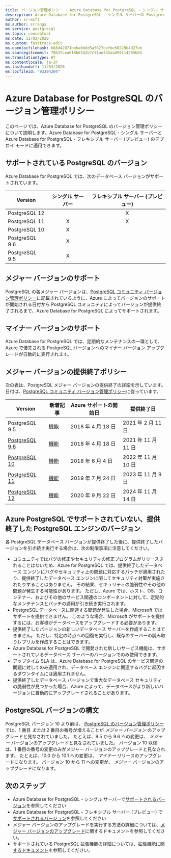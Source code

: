 ```yaml
---
title: バージョン管理ポリシー - Azure Database for PostgreSQL - シングル サーバーとフレキシブル サーバー (プレビュー)
description: Azure Database for PostgreSQL - シングル サーバーの Postgres メジャーおよびマイナー バージョンに関するポリシーについて説明します。
author: sr-msft
ms.author: srranga
ms.service: postgresql
ms.topic: conceptual
ms.date: 11/03/2020
ms.custom: fasttrack-edit
ms.openlocfilehash: b88d42071beba0ddd5a5627cefbe50229b4d27eb
ms.sourcegitcommit: 7863fcea618b0342b7c91ae345aa099114205b03
ms.translationtype: HT
ms.contentlocale: ja-JP
ms.lasthandoff: 11/03/2020
ms.locfileid: "93294204"
---
```

# <a name="azure-database-for-postgresql-versioning-policy"></a>Azure Database for PostgreSQL のバージョン管理ポリシー

このページでは、Azure Database for PostgreSQL のバージョン管理ポリシーについて説明します。Azure Database for PostgreSQL - シングル サーバーと Azure Database for PostgreSQL - フレキシブル サーバー (プレビュー) のデプロイ モードに適用できます。

## <a name="supported--postgresql-versions"></a>サポートされている PostgreSQL のバージョン

Azure Database for PostgreSQL では、次のデータベース バージョンがサポートされています。

| Version | シングル サーバー | フレキシブル サーバー (プレビュー) |
| ----- | :------: | :----: |
| PostgreSQL 12 |  | X  | 
| PostgreSQL 11 | X | X |
| PostgreSQL 10 | X |  |
| PostgreSQL 9.6 | X |  |
| PostgreSQL 9.5 | X |  |

## <a name="major-version-support"></a>メジャー バージョンのサポート
PostgreSQL の各メジャー バージョンは、[PostgreSQL コミュニティ バージョン管理ポリシー](https://www.postgresql.org/support/versioning/)に記載されているように、Azure によってバージョンのサポートが開始される日付から PostgreSQL コミュニティによってバージョンが提供終了されるまで、Azure Database for PostgreSQL によってサポートされます。

## <a name="minor-version-support"></a>マイナー バージョンのサポート
Azure Database for PostgreSQL では、定期的なメンテナンスの一環として、Azure で優先される PostgreSQL バージョンへのマイナー バージョン アップグレードが自動的に実行されます。 

## <a name="major-version-retirement-policy"></a>メジャー バージョンの提供終了ポリシー
次の表は、PostgreSQL メジャー バージョンの提供終了の詳細を示しています。 日付は、[PostgreSQL コミュニティ バージョン管理ポリシー](https://www.postgresql.org/support/versioning/)に従っています。

| Version | 新着記事 | Azure サポートの開始日 | 提供終了日|
| ----- | ----- | ------ | ----- |
| PostgreSQL 9.5| [機能](https://www.postgresql.org/docs/9.5/release-9-5.html)  | 2018 年 4 月 18 日    | 2021 年 2 月 11 日
| [PostgreSQL 9.6](https://www.postgresql.org/about/news/postgresql-96-released-1703/) | [機能](https://wiki.postgresql.org/wiki/NewIn96) | 2018 年 4 月 18 日  | 2021 年 11 月 11 日
| [PostgreSQL 10](https://www.postgresql.org/about/news/postgresql-10-released-1786/) | [機能](https://wiki.postgresql.org/wiki/New_in_postgres_10) | 2018 年 6 月 4 日  | 2022 年 11 月 10 日
| [PostgreSQL 11](https://www.postgresql.org/about/news/postgresql-11-released-1894/) | [機能](https://www.postgresql.org/docs/11/release-11.html) | 2019 年 7 月 24 日  | 2023 年 11 月 9 日
| [PostgreSQL 12](https://www.postgresql.org/about/news/postgresql-12-released-1976/) | [機能](https://www.postgresql.org/docs/12/release-12.html) | 2020 年 9 月 22 日  | 2024 年 11 月 14 日

## <a name="retired-postgresql-engine-versions-not-supported-in-azure-postgresql"></a>Azure PostgreSQL でサポートされていない、提供終了した PostgreSQL エンジンのバージョン

各 PostgreSQL データベース バージョンが提供終了した後に、提供終了したバージョンを引き続き実行する場合は、次の制限事項に注意してください。
- コミュニティではバグの修正やセキュリティの修正プログラムがリリースされることはないため、Azure for PostgreSQL では、提供終了したデータベース エンジンにバグやセキュリティ上の問題に対応するパッチが適用されたり、提供終了したデータベース エンジンに関してセキュリティ対策が実施されたりすることはありません。 その結果、セキュリティの脆弱性やその他の問題が発生する可能性があります。 ただし、Azure では、ホスト、OS、コンテナー、およびその他のサービス関連のコンポーネントに対して、定期的なメンテナンスとパッチの適用が引き続き実行されます。
- PostgreSQL データベースに関連する問題が発生した場合、Microsoft ではサポートを提供できません。 このような場合、Microsoft がサポートを提供するには、お客様がデータベースをアップグレードする必要があります。
- 提供終了したバージョンの新しいデータベース サーバーを作成することはできません。 ただし、特定の時点への回復を実行し、既存のサーバーの読み取りレプリカを作成することはできます。
- Azure Database for PostgreSQL で開発された新しいサービス機能は、サポートされているデータベース サーバーのバージョンでのみ使用できます。
- アップタイム SLA は、Azure Database for PostgreSQL のサービス関連の問題に対してのみ適用され、データベース エンジンに関連するバグに起因するダウンタイムには適用されません。  
- 提供終了したデータベース バージョンで重大なデータベース セキュリティの脆弱性が見つかった場合、Azure によって、データベースがより新しいバージョンに自動的にアップグレードされることがあります。

## <a name="postgresql-version-syntax"></a>PostgreSQL バージョンの構文
PostgreSQL バージョン 10 より前は、 [PostgreSQL のバージョン管理ポリシー](https://www.postgresql.org/support/versioning/)では、1 番目 _または_ 2 番目の番号が増えることが _メジャー バージョン_ のアップグレードと見なされていました。 たとえば、9.5 から 9.6 への変更は、 _メジャー_ バージョンのアップグレードと見なされていました。 バージョン 10 以降は、1 番目の番号の変更のみがメジャー バージョンのアップグレードと見なされます。 たとえば、10.0 から 10.1 への変更は、 _マイナー_ リリースのアップグレードになります。 バージョン 10 から 11 への変更が、 _メジャー_ バージョンのアップグレードになります。

## <a name="next-steps"></a>次のステップ
- Azure Database for PostgreSQL - シングル サーバーで[サポートされるバージョン](./concepts-supported-versions.md)を参照してください
- Azure Database for PostgreSQL - フレキシブル サーバー (プレビュー) で[サポートされるバージョン](flexible-server/concepts-supported-versions.md)を参照してください
- メジャー バージョンのアップグレードを実行する方法の詳細については、[メジャー バージョンのアップグレード](how-to-upgrade-using-dump-and-restore.md)に関するドキュメントを参照してください。
- サポートされている PostgreSQL 拡張機能の詳細については、[拡張機能に関するドキュメント](concepts-extensions.md)を参照してください。
